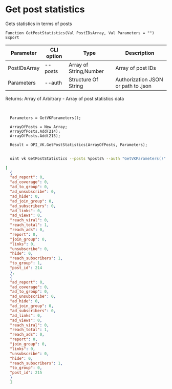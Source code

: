 ﻿---
sidebar_position: 2
---

# Get post statistics
 Gets statistics in terms of posts



`Function GetPostStatistics(Val PostIDsArray, Val Parameters = "") Export`

  | Parameter | CLI option | Type | Description |
  |-|-|-|-|
  | PostIDsArray | --posts | Array of String,Number | Array of post IDs |
  | Parameters | --auth | Structure Of String | Authorization JSON or path to .json |

  
  Returns:  Array of Arbitrary - Array of post statistics data

<br/>




```bsl title="Code example"
  Parameters = GetVKParameters();
  
  ArrayOfPosts = New Array;
  ArrayOfPosts.Add(214);
  ArrayOfPosts.Add(215);
  
  Result = OPI_VK.GetPostStatistics(ArrayOfPosts, Parameters);
```



```sh title="CLI command example"
    
  oint vk GetPostStatistics --posts %posts% --auth "GetVKParameters()"

```

```json title="Result"
[
  {
  "ad_report": 0,
  "ad_coverage": 0,
  "ad_to_group": 0,
  "ad_unsubscribe": 0,
  "ad_hide": 0,
  "ad_join_group": 0,
  "ad_subscribers": 0,
  "ad_links": 0,
  "ad_views": 0,
  "reach_viral": 0,
  "reach_total": 1,
  "reach_ads": 0,
  "report": 0,
  "join_group": 0,
  "links": 0,
  "unsubscribe": 0,
  "hide": 0,
  "reach_subscribers": 1,
  "to_group": 1,
  "post_id": 214
  },
  {
  "ad_report": 0,
  "ad_coverage": 0,
  "ad_to_group": 0,
  "ad_unsubscribe": 0,
  "ad_hide": 0,
  "ad_join_group": 0,
  "ad_subscribers": 0,
  "ad_links": 0,
  "ad_views": 0,
  "reach_viral": 0,
  "reach_total": 1,
  "reach_ads": 0,
  "report": 0,
  "join_group": 0,
  "links": 0,
  "unsubscribe": 0,
  "hide": 0,
  "reach_subscribers": 1,
  "to_group": 0,
  "post_id": 215
  }
  ]
```

